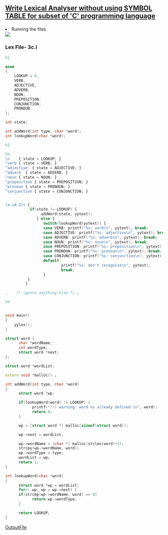 <h2>

[ Write Lexical Analyser without using SYMBOL TABLE for subset of 'C' programming language	 ](/Assignment%2003/3c)

</h2>
<div class="img">
  <li>Running the files </li>
  <img src="https://user-images.githubusercontent.com/99306046/155845277-e929501b-1baa-4e4d-8897-9086a46adb2e.png"  "/>

</div>

<h3> Lex File- 3c.l</h3>

```lex
%{

enum 
{
    LOOKUP = 0,
    VERB,
    ADJECTIVE,
    ADVERB,
    NOUN,
    PREPOSITION,
    CONJUNCTION,
    PRONOUN
};

int state;

int addWord(int type, char *word);
int lookupWord(char *word);

%}

%%
\n    { state = LOOKUP; }
^verb { state = VERB; }
^adjective  { state = ADJECTIVE; }
^adverb  { state = ADVERB; }
^noun { state = NOUN; }
^preposition { state = PREPOSITION; }
^pronoun { state = PRONOUN; }
^conjunction { state = CONJUNCTION; }


[a-zA-Z]+ {
           if(state != LOOKUP) {
                addWord(state, yytext);
              } else {
                 switch(lookupWord(yytext)) {
                 case VERB: printf("%s: verb\n", yytext); break;
                 case ADJECTIVE: printf("%s: adjective\n", yytext); break;
                 case ADVERB: printf("%s: adverb\n", yytext); break;
                 case NOUN: printf("%s: noun\n", yytext); break;
                 case PREPOSITION: printf("%s: preposition\n", yytext); break;
                 case PRONOUN: printf("%s: pronoun\n", yytext); break;
                 case CONJUNCTION: printf("%s: conjunction\n", yytext); break;
                 default:
                         printf("%s: don't recognize\n", yytext);
                         break;
                 }
          }
         }

.    /* ignore anything else */ ;

%%


void main()
{
    yylex();
}

struct word {
      char *wordName;
      int wordType;
      struct word *next;
};

struct word *wordList;

extern void *malloc() ;

int addWord(int type, char *word)
{
      struct word *wp;

      if(lookupWord(word) != LOOKUP) {
            printf("!!! warning: word %s already defined \n", word);
            return 0;
      }

      wp = (struct word *) malloc(sizeof(struct word));

      wp->next = wordList;

      wp->wordName = (char *) malloc(strlen(word)+1);
      strcpy(wp->wordName, word);
      wp->wordType = type;
      wordList = wp;
      return 1; 
}

int lookupWord(char *word)
{
      struct word *wp = wordList;
      for(; wp; wp = wp->next) {
      if(strcmp(wp->wordName, word) == 0)
            return wp->wordType;
      }

      return LOOKUP; 
}

```


[ OutputFile ]( /Assignment%2003/3c/3c_outputFile.txt)
                                         



